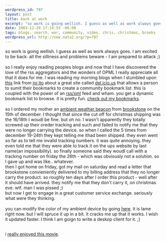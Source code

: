 ```yaml
--- 
wordpress_id: 707
layout: post
title: back at work
excerpt: "so work is going wellish. I guess as well as work always goes. I am excited to be back. all the silliness and problems beware - I am prepared to attack ;)so I really enjoy reading peoples blogs and now that I have discovered the love of the rss aggregators and the wonders of OPML I really appreciate all that it does for me. I was reading my morning blogs when I stumbled upon "
date: 2003-12-29 17:14:53 -06:00
tags: blogs, search, war, community, video, chris, christmas, brooks
wordpress_url: http://new.nata2.org/?p=707
---
```

so work is going wellish. I guess as well as work always goes. I am excited to be back. all the silliness and problems beware - I am prepared to attack ;)<br/><br/>so I really enjoy reading peoples blogs and now that I have discovered the love of the rss aggregators and the wonders of OPML I really appreciate all that it does for me. I was reading my morning blogs when I stumbled upon <a href="http://joi.ito.com/archives/2003/12/26/delicious.html">this</a> link from <a href="http://joi.ito.com/">joi ito</a> about a great site called <a href="http://del.icio.us">del.icio.us</a> that allows a person to  sumit their bookmarks to create a community bookmark list. this is coupled with the power of an <a href="http://del.icio.us/rss">rss/xml</a> feed and wham. you get a dynamic bookmark list to browse. it is pretty fun. <a href="http://del.icio.us/nata2">check out my bookmarks</a>.<br/><br/>so I ordered my mother an <a href="http://www.ambientdevices.com/cat/beacon/beaconorderform.html">ambient weather beacon</a> from <a href="http://www.brookstone.com/shop/product.asp?product_code=423947&cross_flag=y&world_code=2&category_code=23&subcategory_code=417&quickshop_code=&search_type=subcategory&search_words=">brookstone</a> on the 15th of december. I thought that since the cut off for christmas shipping was the 16/18th  I woudl be fine. but oh no. I wasn't apparently they totally screwed up their oreder tracking and such and failed to notify me that they were no longer carrying the device. so when I called the 5 times from december 19-24th they kept telling me ithad been shipped. they even went so far as to tell me invalid tracking numbers. it was quite annoying. they even told me that they were able to track it on the ups website by last name(an impossibility). so finally someone said they woudl call with a tracking number on friday the 26th - which was obviously not a solution. so I gave up and was like.. whatever. <br/>then I got home on friday, got my mail on saturday and read a letter that brookstone convieniently delivered to my billing address that they no longer carry the product. so roughly ten days after I order this product - well after it should have arrived. they notify me that they don't carry it, on christmas eve. wtf. man I was pissed ;)<br/> but now I get to engage in a great customer service exchange. seriously what were they thinking. <br/><br/>you can modify the color of my ambient device by going <a href="http://dopeman.org/ambient">here</a>. it is lame right now. but I will spruce it up in a bit. it cracks me up that it works. I wish it updated faster. I think I am goign to write a deskop client for it. ;)<br/><br/>

i <a href="http://www.woodpeckerfilm.fi/rare/video_large.html">really enjoyed this movie</a>.

